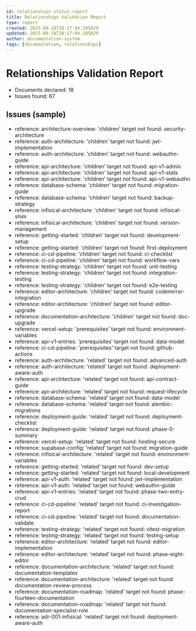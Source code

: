 ```yaml
---
id: relationships-status-report
title: Relationships Validation Report
type: report
created: 2025-09-18T20:17:04.105029
updated: 2025-09-18T20:17:04.105029
author: documentation-system
tags: [documentation, relationships]
---
```


# Relationships Validation Report

- Documents declared: 18
- Issues found: 67

## Issues (sample)
- reference: architecture-overview: 'children' target not found: security-architecture
- reference: auth-architecture: 'children' target not found: jwt-implementation
- reference: auth-architecture: 'children' target not found: webauthn-guide
- reference: api-architecture: 'children' target not found: api-v1-admin
- reference: api-architecture: 'children' target not found: api-v1-stats
- reference: api-architecture: 'children' target not found: api-v1-webauthn
- reference: database-schema: 'children' target not found: migration-guide
- reference: database-schema: 'children' target not found: backup-strategy
- reference: infisical-architecture: 'children' target not found: infisical-shim
- reference: infisical-architecture: 'children' target not found: version-management
- reference: getting-started: 'children' target not found: development-setup
- reference: getting-started: 'children' target not found: first-deployment
- reference: ci-cd-pipeline: 'children' target not found: ci-checklist
- reference: ci-cd-pipeline: 'children' target not found: workflow-vars
- reference: testing-strategy: 'children' target not found: unit-testing
- reference: testing-strategy: 'children' target not found: integration-testing
- reference: testing-strategy: 'children' target not found: e2e-testing
- reference: editor-architecture: 'children' target not found: codemirror-integration
- reference: editor-architecture: 'children' target not found: editor-upgrade
- reference: documentation-architecture: 'children' target not found: doc-upgrade
- reference: vercel-setup: 'prerequisites' target not found: environment-variables
- reference: api-v1-entries: 'prerequisites' target not found: data-model
- reference: ci-cd-pipeline: 'prerequisites' target not found: github-actions
- reference: auth-architecture: 'related' target not found: advanced-auth
- reference: auth-architecture: 'related' target not found: deployment-aware-auth
- reference: api-architecture: 'related' target not found: api-contract-guide
- reference: api-architecture: 'related' target not found: request-lifecycle
- reference: database-schema: 'related' target not found: data-model
- reference: database-schema: 'related' target not found: alembic-migrations
- reference: deployment-guide: 'related' target not found: deployment-checklist
- reference: deployment-guide: 'related' target not found: phase-0-summary
- reference: vercel-setup: 'related' target not found: hosting-secure
- reference: supabase-config: 'related' target not found: migration-guide
- reference: infisical-architecture: 'related' target not found: environment-variables
- reference: getting-started: 'related' target not found: dev-setup
- reference: getting-started: 'related' target not found: local-development
- reference: api-v1-auth: 'related' target not found: jwt-implementation
- reference: api-v1-auth: 'related' target not found: webauthn-guide
- reference: api-v1-entries: 'related' target not found: phase-two-entry-crud
- reference: ci-cd-pipeline: 'related' target not found: ci-investigation-report
- reference: ci-cd-pipeline: 'related' target not found: documentation-validate
- reference: testing-strategy: 'related' target not found: vitest-migration
- reference: testing-strategy: 'related' target not found: testing-setup
- reference: editor-architecture: 'related' target not found: editor-implementation
- reference: editor-architecture: 'related' target not found: phase-eight-editor
- reference: documentation-architecture: 'related' target not found: documentation-templates
- reference: documentation-architecture: 'related' target not found: documentation-review-process
- reference: documentation-roadmap: 'related' target not found: phase-fourteen-documentation
- reference: documentation-roadmap: 'related' target not found: documentation-specialist-role
- reference: adr-001-infisical: 'related' target not found: deployment-aware-auth